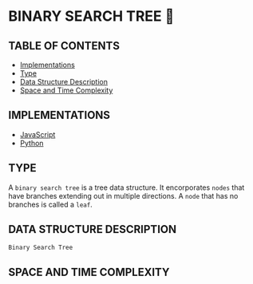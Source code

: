 # BINARY SEARCH TREE 🌲

## TABLE OF CONTENTS

- [Implementations](#implementations)
- [Type](#type)
- [Data Structure Description](#data-structure-description)
- [Space and Time Complexity](#space-and-time-complexity)

## IMPLEMENTATIONS

- [JavaScript](binarySearchTree.js)
- [Python](binary_search_tree.py)

## TYPE

A `binary search tree` is a tree data structure. It encorporates `nodes` that have branches extending out in multiple directions. A `node` that has no branches is called a `leaf`.

## DATA STRUCTURE DESCRIPTION

`Binary Search Tree`

## SPACE AND TIME COMPLEXITY
